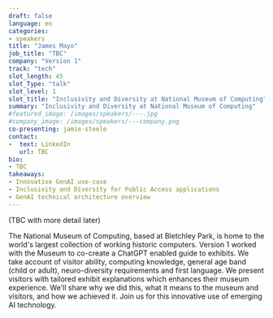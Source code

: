 ```yaml
---
draft: false
language: en
categories:
- speakers
title: "James Mayo"
job_title: "TBC"
company: "Version 1"
track: "tech"
slot_length: 45
slot_Type: "talk"
slot_level: 1
slot_title: "Inclusivity and Diversity at National Museum of Computing"
summary: "Inclusivity and Diversity at National Museum of Computing"
#featured_image: /images/speakers/---.jpg
#company_image: /images/speakers/---company.png
co-presenting: jamie-steele
contact:
-  text: LinkedIn
   url: TBC
bio:
- TBC
takeaways:
- Innovative GenAI use-case
- Inclusivity and Diversity for Public Access applications
- GenAI technical architecture overview
---
```


(TBC with more detail later)

The National Museum of Computing, based at Bletchley Park, is home to the world's largest collection of working historic computers. Version 1 worked with the Museum to co-create a ChatGPT enabled guide to exhibits. We take account of visitor ability, computing knowledge, general age band (child or adult), neuro-diversity requirements and first language. We present visitors with tailored exhibit explanations which enhances their museum experience. We'll share why we did this, what it means to the museum and visitors, and how we achieved it. Join us for this innovative use of emerging AI technology.